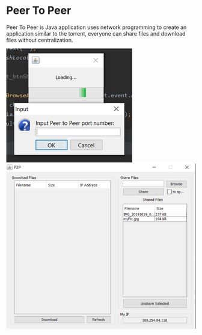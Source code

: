 # Peer To Peer
Peer To Peer is Java application uses network programming to create an application similar to the torrent, everyone can share files and download files without centralization.

<img src = "gitImages/1.png">
<img src = "gitImages/2.png">
